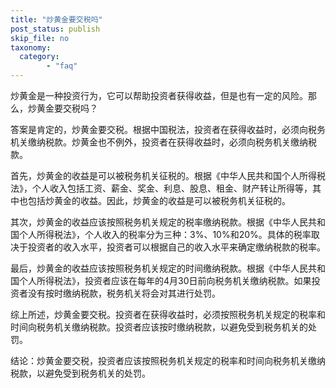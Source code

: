 ```yaml
---
title: "炒黄金要交税吗"
post_status: publish
skip_file: no
taxonomy:
  category:
        - "faq"
---
```


炒黄金是一种投资行为，它可以帮助投资者获得收益，但是也有一定的风险。那么，炒黄金要交税吗？

答案是肯定的，炒黄金要交税。根据中国税法，投资者在获得收益时，必须向税务机关缴纳税款。炒黄金也不例外，投资者在获得收益时，必须向税务机关缴纳税款。

首先，炒黄金的收益是可以被税务机关征税的。根据《中华人民共和国个人所得税法》，个人收入包括工资、薪金、奖金、利息、股息、租金、财产转让所得等，其中也包括炒黄金的收益。因此，炒黄金的收益是可以被税务机关征税的。

其次，炒黄金的收益应该按照税务机关规定的税率缴纳税款。根据《中华人民共和国个人所得税法》，个人收入的税率分为三种：3%、10%和20%。具体的税率取决于投资者的收入水平，投资者可以根据自己的收入水平来确定缴纳税款的税率。

最后，炒黄金的收益应该按照税务机关规定的时间缴纳税款。根据《中华人民共和国个人所得税法》，投资者应该在每年的4月30日前向税务机关缴纳税款。如果投资者没有按时缴纳税款，税务机关将会对其进行处罚。

综上所述，炒黄金要交税。投资者在获得收益时，必须按照税务机关规定的税率和时间向税务机关缴纳税款。投资者应该按时缴纳税款，以避免受到税务机关的处罚。

结论：炒黄金要交税，投资者应该按照税务机关规定的税率和时间向税务机关缴纳税款，以避免受到税务机关的处罚。
